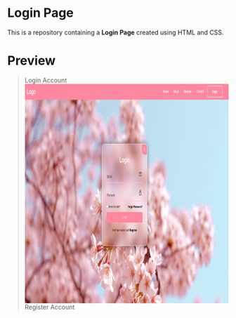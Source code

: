 # Login Page

This is a repository containing a **Login Page** created using HTML and CSS.

# Preview
> Login Account
<a href="logo github"><img src="https://github.com/Willythepo0h/Practice-Login-Page/blob/main/Preview/image.png" align="middle" width="1000" height="500"></a>
> Register Account

